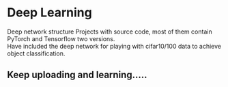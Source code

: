 # Deep Learning
Deep network structure Projects with source code, most of them contain PyTorch and Tensorflow two versions.    
Have included the deep network for playing with cifar10/100 data to achieve object classification. 

Keep uploading and learning.....
--------------------------------

